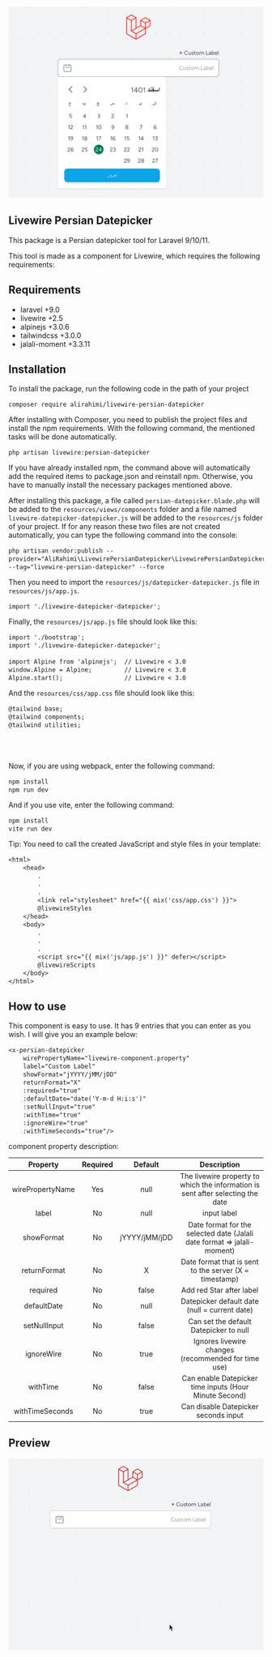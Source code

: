 <p align="center"><img src="./resources/img/livewire-persian-datepicker.png" alt="Livewire Persian Datepicker"></p>

## Livewire Persian Datepicker

This package is a Persian datepicker tool for Laravel 9/10/11.

This tool is made as a component for Livewire, which requires the following requirements:

## Requirements

- laravel +9.0
- livewire +2.5
- alpinejs +3.0.6
- tailwindcss +3.0.0
- jalali-moment +3.3.11

## Installation

To install the package, run the following code in the path of your project

```
composer require alirahimi/livewire-persian-datepicker 
```

After installing with Composer, you need to publish the project files and install the npm requirements. With the
following command, the mentioned tasks will be done automatically.

```
php artisan livewire:persian-datepicker
```

If you have already installed npm, the command above will automatically add the required items to package.json and
reinstall npm. Otherwise, you have to manually install the necessary packages mentioned above.

After installing this package, a file called ```persian-datepicker.blade.php``` will be added to
the ```resources/views/components``` folder and a file named ```livewire-datepicker-datepicker.js``` will be added to
the ```resources/js``` folder of your project.
If for any reason these two files are not created automatically, you can type the following command into the console:

```
php artisan vendor:publish --provider="AliRahimi\LivewirePersianDatepicker\LivewirePersianDatepickerServiceProvider" --tag="livewire-persian-datepicker" --force
```

Then you need to import the ```resources/js/datepicker-datepicker.js``` file in ```resources/js/app.js```.

```
import './livewire-datepicker-datepicker';
```

Finally, the ```resources/js/app.js``` file should look like this:

```
import './bootstrap';
import './livewire-datepicker-datepicker';

import Alpine from 'alpinejs';  // Livewire < 3.0
window.Alpine = Alpine;         // Livewire < 3.0
Alpine.start();                 // Livewire < 3.0
```

And the ```resources/css/app.css``` file should look like this:

```
@tailwind base;
@tailwind components;
@tailwind utilities;
```

<br /><br /><br />
Now, if you are using webpack, enter the following command:

```
npm install
npm run dev
```

And if you use vite, enter the following command:

```
npm install
vite run dev
```

Tip: You need to call the created JavaScript and style files in your template:

```
<html>
    <head>
        .
        .
        .
        <link rel="stylesheet" href="{{ mix('css/app.css') }}">
        @livewireStyles
    </head>
    <body>
        .
        .
        .
        <script src="{{ mix('js/app.js') }}" defer></script>
        @livewireScripts
    </body>
</html>
```

## How to use

This component is easy to use. It has 9 entries that you can enter as you wish. I will give you an example below:

```
<x-persian-datepicker 
    wirePropertyName="livewire-component.property"
    label="Custom Label"
    showFormat="jYYYY/jMM/jDD"
    returnFormat="X"
    :required="true"
    :defaultDate="date('Y-m-d H:i:s')"
    :setNullInput="true"
    :withTime="true"
    :ignoreWire="true"
    :withTimeSeconds="true"/>
```

component property description:

|     Property      | Required |    Default    |                                   Description                                   |
|:-----------------:|:--------:|:-------------:|:-------------------------------------------------------------------------------:|
| wirePropertyName  |   Yes    |     null      | The livewire property to which the information is sent after selecting the date |
|       label       |    No    |     null      |                                   input label                                   |
|    showFormat     |    No    | jYYYY/jMM/jDD |     Date format for the selected date (Jalali date format => jalali-moment)     |
|   returnFormat    |    No    |       X       |             Date format that is sent to the server (X = timestamp)              |
|     required      |    No    |     false     |                            Add red Star after label                             |
|    defaultDate    |    No    |     null      |                  Datepicker default date (null = current date)                  |
|   setNullInput    |    No    |     false     |                     Can set the default Datepicker to null                      |
|    ignoreWire     |    No    |     true      |               Ignores livewire changes (recommended for time use)               |
|     withTime      |    No    |     false     |             Can enable Datepicker time inputs (Hour Minute Second)              |
|  withTimeSeconds  |    No    |     true      |                      Can disable Datepicker seconds input                       |

## Preview

<p align="center"><img src="./resources/img/livewire-persian-datepicker.gif" alt="Laravel Logo"></p>

